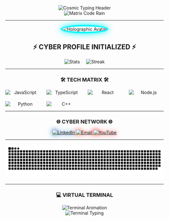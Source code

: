 <!-- Cosmic Animated Header -->
<div align="center">
  <img src="https://readme-typing-svg.demolab.com?font=Space+Mono&size=40&duration=4000&pause=1000&color=00F7FF&background=000000&center=true&vCenter=true&width=1200&height=100&lines=%F0%9F%9A%80+ADITYA+RAJ;FULL+STACK+DEVELOPER+%E2%9D%AF+TECH+INNOVATOR;BUILDING+DIGITAL+WORLDS+%F0%9F%92%BB" alt="Cosmic Typing Header" />
</div>

<!-- Matrix Rain Animation -->
<div align="center">
  <img src="https://raw.githubusercontent.com/ADITYA0018TH/ADITYA0018TH/main/matrix.gif" width="100%" height="300px" alt="Matrix Code Rain" />
</div>

---

<!-- Holographic Profile Section -->
<div align="center">
  <img src="https://media1.giphy.com/media/v1.Y2lkPTc5MGI3NjExemUycTI0bGVuMTRyamk2MHc2Z2JlbnhiOWN5dTJnd2tsMnRvamFtciZlcD12MV9pbnRlcm5hbF9naWZfYnlfaWQmY3Q9Zw/RbDKaczqWovIugyJmW/giphy.gif" width="200" style="border-radius:50%;border:5px solid #00F7FF;box-shadow:0 0 20px #00F7FF" alt="Holographic Avatar" />
  
  <h2>⚡ CYBER PROFILE INITIALIZED ⚡</h2>
  
  <!-- Animated Stats Cards -->
  <div style="display: flex; justify-content: center; gap: 20px; flex-wrap: wrap;">
    <img src="https://github-readme-stats.vercel.app/api?username=ADITYA0018TH&show_icons=true&theme=nightowl&hide_border=true&bg_color=000000&title_color=00F7FF&text_color=FFFFFF&icon_color=00F7FF" alt="Stats" />
    <img src="https://github-readme-streak-stats.herokuapp.com/?user=ADITYA0018TH&theme=nightowl&hide_border=true&background=000000&stroke=00F7FF&ring=00F7FF&fire=00F7FF&currStreakNum=FFFFFF&sideNums=FFFFFF&currStreakLabel=FFFFFF" alt="Streak" />
  </div>
</div>

---

<!-- Tech Grid with Hover Effects -->
<h3 align="center">🛠 TECH MATRIX 🛠</h3>

<div align="center" style="display: grid; grid-template-columns: repeat(auto-fit, minmax(100px, 1fr)); gap: 20px;">
  <!-- Row 1 -->
  <img src="https://img.shields.io/badge/JavaScript-F7DF1E?style=for-the-badge&logo=javascript&logoColor=black" alt="JavaScript" onmouseover="this.style.transform='scale(1.2)';this.style.filter='drop-shadow(0 0 10px #F7DF1E)'" onmouseout="this.style.transform='scale(1)';this.style.filter='none'" />
  <img src="https://img.shields.io/badge/TypeScript-007ACC?style=for-the-badge&logo=typescript&logoColor=white" alt="TypeScript" onmouseover="this.style.transform='scale(1.2)';this.style.filter='drop-shadow(0 0 10px #007ACC)'" onmouseout="this.style.transform='scale(1)';this.style.filter='none'" />
  <img src="https://img.shields.io/badge/React-61DAFB?style=for-the-badge&logo=react&logoColor=black" alt="React" onmouseover="this.style.transform='scale(1.2)';this.style.filter='drop-shadow(0 0 10px #61DAFB)'" onmouseout="this.style.transform='scale(1)';this.style.filter='none'" />
  
  <!-- Row 2 -->
  <img src="https://img.shields.io/badge/Node.js-339933?style=for-the-badge&logo=nodedotjs&logoColor=white" alt="Node.js" onmouseover="this.style.transform='scale(1.2)';this.style.filter='drop-shadow(0 0 10px #339933)'" onmouseout="this.style.transform='scale(1)';this.style.filter='none'" />
  <img src="https://img.shields.io/badge/Python-3776AB?style=for-the-badge&logo=python&logoColor=white" alt="Python" onmouseover="this.style.transform='scale(1.2)';this.style.filter='drop-shadow(0 0 10px #3776AB)'" onmouseout="this.style.transform='scale(1)';this.style.filter='none'" />
  <img src="https://img.shields.io/badge/C%2B%2B-00599C?style=for-the-badge&logo=c%2B%2B&logoColor=white" alt="C++" onmouseover="this.style.transform='scale(1.2)';this.style.filter='drop-shadow(0 0 10px #00599C)'" onmouseout="this.style.transform='scale(1)';this.style.filter='none'" />
</div>

---

<!-- 3D Network Section -->
<h3 align="center">🌐 CYBER NETWORK 🌐</h3>

<div align="center">
  <!-- Glowing Social Links -->
  <a href="https://www.linkedin.com/in/aditya-raj-17a79a22b" target="_blank">
    <img src="https://img.shields.io/badge/LinkedIn-0A66C2?style=for-the-badge&logo=linkedin&logoColor=white&labelColor=000000" alt="LinkedIn" style="filter: drop-shadow(0 0 8px #0A66C2); transition: all 0.3s ease;" onmouseover="this.style.transform='translateY(-5px)'; this.style.filter='drop-shadow(0 0 15px #0A66C2)'" onmouseout="this.style.transform='none'; this.style.filter='drop-shadow(0 0 8px #0A66C2)'" />
  </a>
  <a href="mailto:aditya.raj0018th@gmail.com" target="_blank">
    <img src="https://img.shields.io/badge/Email-EA4335?style=for-the-badge&logo=gmail&logoColor=white&labelColor=000000" alt="Email" style="filter: drop-shadow(0 0 8px #EA4335); transition: all 0.3s ease;" onmouseover="this.style.transform='translateY(-5px)'; this.style.filter='drop-shadow(0 0 15px #EA4335)'" onmouseout="this.style.transform='none'; this.style.filter='drop-shadow(0 0 8px #EA4335)'" />
  </a>
  <a href="https://www.youtube.com/@ADITYA0018TH" target="_blank">
    <img src="https://img.shields.io/badge/YouTube-FF0000?style=for-the-badge&logo=youtube&logoColor=white&labelColor=000000" alt="YouTube" style="filter: drop-shadow(0 0 8px #FF0000); transition: all 0.3s ease;" onmouseover="this.style.transform='translateY(-5px)'; this.style.filter='drop-shadow(0 0 15px #FF0000)'" onmouseout="this.style.transform='none'; this.style.filter='drop-shadow(0 0 8px #FF0000)'" />
  </a>
</div>

---

<!-- Animated Snake Contribution Graph -->

<div align="center">
  <img alt="snake eating my contributions" src="https://github.com/Amir-Ranjbr/Amir-Ranjbr/blob/output/github-contribution-grid-snake.svg" /></div>

---

<!-- Terminal Animation -->
<h3 align="center">💻 VIRTUAL TERMINAL</h3>

<div align="center">
  <img src="https://raw.githubusercontent.com/ADITYA0018TH/ADITYA0018TH/main/terminal.gif" width="600" alt="Terminal Animation" />
</div>

<!-- Cyberpunk Footer -->
<div align="center">
  <img src="https://readme-typing-svg.demolab.com?font=Press+Start+2P&size=20&duration=3000&pause=1000&color=00F7FF&background=000000&center=true&vCenter=true&width=1000&height=100&lines=SYSTEM+STATUS%3A+ONLINE;CONNECTION+ESTABLISHED;AWAITING+YOUR+NEXT+COMMAND..." alt="Terminal Typing" />
</div>
